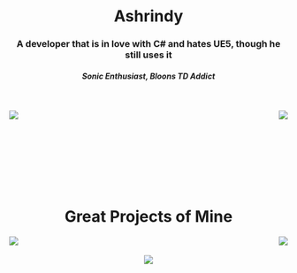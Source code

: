 <h1 align="center">Ashrindy</h1>

<h3 align="center">A developer that is in love with C# and hates UE5, though he still uses it</h3>
<h5 align="center">Sonic Enthusiast, Bloons TD Addict</h5>

<br>

<p align="center">
    <img align="left", src="https://github-readme-stats.vercel.app/api?username=Ashrindy&show_icons=true&title_color=3ad5f8&text_color=0692b1&icon_color=3ad5f8&bg_color=181818"/>
    <img align="right", src="https://github-readme-stats.vercel.app/api/top-langs/?username=Ashrindy&show_icons=true&title_color=3ad5f8&text_color=0692b1&icon_color=3ad5f8&bg_color=181818&layout=donut" />
</p>

<br><br><br><br><br><br><br><br>
<h1 align="center">Great Projects of Mine</h1>
<p align="center">
    <a href="https://github.com/Ashrindy/DiEventLib">
      <img align="left" src="https://github-readme-stats.vercel.app/api/pin/?username=Ashrindy&repo=DiEventLib&show_icons=true&title_color=3ad5f8&text_color=0692b1&icon_color=3ad5f8&bg_color=181818" />
    </a>
    <a href="https://github.com/Ashrindy/AshDump">
      <img align="right" src="https://github-readme-stats.vercel.app/api/pin/?username=Ashrindy&repo=AshDump&show_icons=true&title_color=3ad5f8&text_color=0692b1&icon_color=3ad5f8&bg_color=181818" />
    </a>
    <br>
    <br>
    <a href="https://github.com/Ashrindy/AshDumpLib">
      <img align="center" src="https://github-readme-stats.vercel.app/api/pin/?username=Ashrindy&repo=AshDumpLib&show_icons=true&title_color=3ad5f8&text_color=0692b1&icon_color=3ad5f8&bg_color=181818" />
    </a>
</p>
